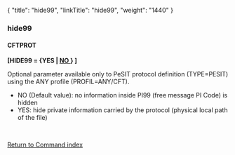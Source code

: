 {
    "title": "hide99",
    "linkTitle": "hide99",
    "weight": "1440"
}<span id="hide99"></span>

### hide99

#### CFTPROT

****\[HIDE99 = {YES | <span style="text-decoration: underline;">NO
</span>} \]****

Optional parameter available only to PeSIT protocol definition (TYPE=PESIT)
using the ANY profile (PROFIL=ANY/CFT).

- NO (Default value): no information inside PI99
    (free message PI Code) is hidden
- YES: hide private information carried
    by the protocol (physical local path of the file)

 

[Return to Command index](../../)
